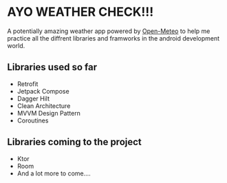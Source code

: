 # AYO WEATHER CHECK!!!
A potentially amazing weather app powered by [Open-Meteo](https://open-meteo.com/) to help me practice all the diffrent libraries and framworks in the android development world.

## Libraries used so far
* Retrofit
* Jetpack Compose
* Dagger Hilt
* Clean Architecture
* MVVM Design Pattern
* Coroutines

## Libraries coming to the project
  * Ktor
  * Room
  * And a lot more to come....
